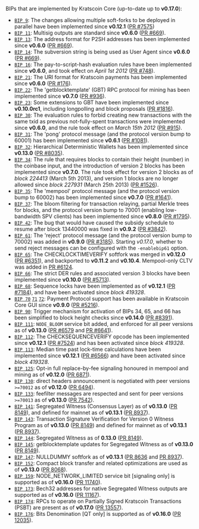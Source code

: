 BIPs that are implemented by Kratscoin Core (up-to-date up to **v0.17.0**):

* [`BIP 9`](https://github.com/kratscoin/bips/blob/master/bip-0009.mediawiki): The changes allowing multiple soft-forks to be deployed in parallel have been implemented since **v0.12.1**  ([PR #7575](https://github.com/kratscoin/kratscoin/pull/7575))
* [`BIP 11`](https://github.com/kratscoin/bips/blob/master/bip-0011.mediawiki): Multisig outputs are standard since **v0.6.0** ([PR #669](https://github.com/kratscoin/kratscoin/pull/669)).
* [`BIP 13`](https://github.com/kratscoin/bips/blob/master/bip-0013.mediawiki): The address format for P2SH addresses has been implemented since **v0.6.0** ([PR #669](https://github.com/kratscoin/kratscoin/pull/669)).
* [`BIP 14`](https://github.com/kratscoin/bips/blob/master/bip-0014.mediawiki): The subversion string is being used as User Agent since **v0.6.0** ([PR #669](https://github.com/kratscoin/kratscoin/pull/669)).
* [`BIP 16`](https://github.com/kratscoin/bips/blob/master/bip-0016.mediawiki): The pay-to-script-hash evaluation rules have been implemented since **v0.6.0**, and took effect on *April 1st 2012* ([PR #748](https://github.com/kratscoin/kratscoin/pull/748)).
* [`BIP 21`](https://github.com/kratscoin/bips/blob/master/bip-0021.mediawiki): The URI format for Kratscoin payments has been implemented since **v0.6.0** ([PR #176](https://github.com/kratscoin/kratscoin/pull/176)).
* [`BIP 22`](https://github.com/kratscoin/bips/blob/master/bip-0022.mediawiki): The 'getblocktemplate' (GBT) RPC protocol for mining has been implemented since **v0.7.0** ([PR #936](https://github.com/kratscoin/kratscoin/pull/936)).
* [`BIP 23`](https://github.com/kratscoin/bips/blob/master/bip-0023.mediawiki): Some extensions to GBT have been implemented since **v0.10.0rc1**, including longpolling and block proposals ([PR #1816](https://github.com/kratscoin/kratscoin/pull/1816)).
* [`BIP 30`](https://github.com/kratscoin/bips/blob/master/bip-0030.mediawiki): The evaluation rules to forbid creating new transactions with the same txid as previous not-fully-spent transactions were implemented since **v0.6.0**, and the rule took effect on *March 15th 2012* ([PR #915](https://github.com/kratscoin/kratscoin/pull/915)).
* [`BIP 31`](https://github.com/kratscoin/bips/blob/master/bip-0031.mediawiki): The 'pong' protocol message (and the protocol version bump to 60001) has been implemented since **v0.6.1** ([PR #1081](https://github.com/kratscoin/kratscoin/pull/1081)).
* [`BIP 32`](https://github.com/kratscoin/bips/blob/master/bip-0032.mediawiki): Hierarchical Deterministic Wallets has been implemented since **v0.13.0** ([PR #8035](https://github.com/kratscoin/kratscoin/pull/8035)).
* [`BIP 34`](https://github.com/kratscoin/bips/blob/master/bip-0034.mediawiki): The rule that requires blocks to contain their height (number) in the coinbase input, and the introduction of version 2 blocks has been implemented since **v0.7.0**. The rule took effect for version 2 blocks as of *block 224413* (March 5th 2013), and version 1 blocks are no longer allowed since *block 227931* (March 25th 2013) ([PR #1526](https://github.com/kratscoin/kratscoin/pull/1526)).
* [`BIP 35`](https://github.com/kratscoin/bips/blob/master/bip-0035.mediawiki): The 'mempool' protocol message (and the protocol version bump to 60002) has been implemented since **v0.7.0** ([PR #1641](https://github.com/kratscoin/kratscoin/pull/1641)).
* [`BIP 37`](https://github.com/kratscoin/bips/blob/master/bip-0037.mediawiki): The bloom filtering for transaction relaying, partial Merkle trees for blocks, and the protocol version bump to 70001 (enabling low-bandwidth SPV clients) has been implemented since **v0.8.0** ([PR #1795](https://github.com/kratscoin/kratscoin/pull/1795)).
* [`BIP 42`](https://github.com/kratscoin/bips/blob/master/bip-0042.mediawiki): The bug that would have caused the subsidy schedule to resume after block 13440000 was fixed in **v0.9.2** ([PR #3842](https://github.com/kratscoin/kratscoin/pull/3842)).
* [`BIP 61`](https://github.com/kratscoin/bips/blob/master/bip-0061.mediawiki): The 'reject' protocol message (and the protocol version bump to 70002) was added in **v0.9.0** ([PR #3185](https://github.com/kratscoin/kratscoin/pull/3185)). Starting *v0.17.0*, whether to send reject messages can be configured with the `-enablebip61` option.
* [`BIP 65`](https://github.com/kratscoin/bips/blob/master/bip-0065.mediawiki): The CHECKLOCKTIMEVERIFY softfork was merged in **v0.12.0** ([PR #6351](https://github.com/kratscoin/kratscoin/pull/6351)), and backported to **v0.11.2** and **v0.10.4**. Mempool-only CLTV was added in [PR #6124](https://github.com/kratscoin/kratscoin/pull/6124).
* [`BIP 66`](https://github.com/kratscoin/bips/blob/master/bip-0066.mediawiki): The strict DER rules and associated version 3 blocks have been implemented since **v0.10.0** ([PR #5713](https://github.com/kratscoin/kratscoin/pull/5713)).
* [`BIP 68`](https://github.com/kratscoin/bips/blob/master/bip-0068.mediawiki): Sequence locks have been implemented as of **v0.12.1**  ([PR #7184](https://github.com/kratscoin/kratscoin/pull/7184)), and have been activated since *block 419328*.
* [`BIP 70`](https://github.com/kratscoin/bips/blob/master/bip-0070.mediawiki) [`71`](https://github.com/kratscoin/bips/blob/master/bip-0071.mediawiki) [`72`](https://github.com/kratscoin/bips/blob/master/bip-0072.mediawiki): Payment Protocol support has been available in Kratscoin Core GUI since **v0.9.0** ([PR #5216](https://github.com/kratscoin/kratscoin/pull/5216)).
* [`BIP 90`](https://github.com/kratscoin/bips/blob/master/bip-0090.mediawiki): Trigger mechanism for activation of BIPs 34, 65, and 66 has been simplified to block height checks since **v0.14.0** ([PR #8391](https://github.com/kratscoin/kratscoin/pull/8391)).
* [`BIP 111`](https://github.com/kratscoin/bips/blob/master/bip-0111.mediawiki): `NODE_BLOOM` service bit added, and enforced for all peer versions as of **v0.13.0** ([PR #6579](https://github.com/kratscoin/kratscoin/pull/6579) and [PR #6641](https://github.com/kratscoin/kratscoin/pull/6641)).
* [`BIP 112`](https://github.com/kratscoin/bips/blob/master/bip-0112.mediawiki): The CHECKSEQUENCEVERIFY opcode has been implemented since **v0.12.1** ([PR #7524](https://github.com/kratscoin/kratscoin/pull/7524)) and has been activated since *block 419328*.
* [`BIP 113`](https://github.com/kratscoin/bips/blob/master/bip-0113.mediawiki): Median time past lock-time calculations have been implemented since **v0.12.1** ([PR #6566](https://github.com/kratscoin/kratscoin/pull/6566)) and have been activated since *block 419328*.
* [`BIP 125`](https://github.com/kratscoin/bips/blob/master/bip-0125.mediawiki): Opt-in full replace-by-fee signaling honoured in mempool and mining as of **v0.12.0** ([PR 6871](https://github.com/kratscoin/kratscoin/pull/6871)).
* [`BIP 130`](https://github.com/kratscoin/bips/blob/master/bip-0130.mediawiki): direct headers announcement is negotiated with peer versions `>=70012` as of **v0.12.0** ([PR 6494](https://github.com/kratscoin/kratscoin/pull/6494)).
* [`BIP 133`](https://github.com/kratscoin/bips/blob/master/bip-0133.mediawiki): feefilter messages are respected and sent for peer versions `>=70013` as of **v0.13.0** ([PR 7542](https://github.com/kratscoin/kratscoin/pull/7542)).
* [`BIP 141`](https://github.com/kratscoin/bips/blob/master/bip-0141.mediawiki): Segregated Witness (Consensus Layer) as of **v0.13.0** ([PR 8149](https://github.com/kratscoin/kratscoin/pull/8149)), and defined for mainnet as of **v0.13.1** ([PR 8937](https://github.com/kratscoin/kratscoin/pull/8937)).
* [`BIP 143`](https://github.com/kratscoin/bips/blob/master/bip-0143.mediawiki): Transaction Signature Verification for Version 0 Witness Program as of **v0.13.0** ([PR 8149](https://github.com/kratscoin/kratscoin/pull/8149)) and defined for mainnet as of **v0.13.1** ([PR 8937](https://github.com/kratscoin/kratscoin/pull/8937)).
* [`BIP 144`](https://github.com/kratscoin/bips/blob/master/bip-0144.mediawiki): Segregated Witness as of **0.13.0** ([PR 8149](https://github.com/kratscoin/kratscoin/pull/8149)).
* [`BIP 145`](https://github.com/kratscoin/bips/blob/master/bip-0145.mediawiki): getblocktemplate updates for Segregated Witness as of **v0.13.0** ([PR 8149](https://github.com/kratscoin/kratscoin/pull/8149)).
* [`BIP 147`](https://github.com/kratscoin/bips/blob/master/bip-0147.mediawiki): NULLDUMMY softfork as of **v0.13.1** ([PR 8636](https://github.com/kratscoin/kratscoin/pull/8636) and [PR 8937](https://github.com/kratscoin/kratscoin/pull/8937)).
* [`BIP 152`](https://github.com/kratscoin/bips/blob/master/bip-0152.mediawiki): Compact block transfer and related optimizations are used as of **v0.13.0** ([PR 8068](https://github.com/kratscoin/kratscoin/pull/8068)).
* [`BIP 159`](https://github.com/kratscoin/bips/blob/master/bip-0159.mediawiki): NODE_NETWORK_LIMITED service bit [signaling only] is supported as of **v0.16.0** ([PR 11740](https://github.com/kratscoin/kratscoin/pull/11740)).
* [`BIP 173`](https://github.com/kratscoin/bips/blob/master/bip-0173.mediawiki): Bech32 addresses for native Segregated Witness outputs are supported as of **v0.16.0** ([PR 11167](https://github.com/kratscoin/kratscoin/pull/11167)).
* [`BIP 174`](https://github.com/kratscoin/bips/blob/master/bip-0174.mediawiki): RPCs to operate on Partially Signed Kratscoin Transactions (PSBT) are present as of **v0.17.0** ([PR 13557](https://github.com/kratscoin/kratscoin/pull/13557)).
* [`BIP 176`](https://github.com/kratscoin/bips/blob/master/bip-0176.mediawiki): Bits Denomination [QT only] is supported as of **v0.16.0** ([PR 12035](https://github.com/kratscoin/kratscoin/pull/12035)).
